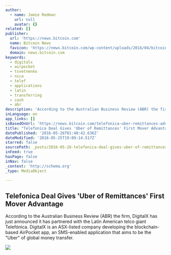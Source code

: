 ```yaml
---
author:
  - name: Jamie Redman
    url: null
    avatar: {}
related: []
publisher:
  url: 'https://news.bitcoin.com'
  name: Bitcoin News
  favicon: 'https://news.bitcoin.com/wp-content/uploads/2016/04/bitcoin_fav.png'
  domain: news.bitcoin.com
keywords:
  - digitalx
  - airpocket
  - tsvetnenko
  - nica
  - telef
  - applications
  - latin
  - transferring
  - cash
  - abr
description: 'According to the Australian Business Review (ABR) the firm, DigitalX has just announced it has partnered with the Latin American telco giant Telefónica. DigitalX is an ASX-listed company developing the blockchain-based AirPocket app, an SMS-enabled application that aims to be the "Uber" of global money transfer.'
inLanguage: en
app_links: []
isBasedOnUrl: 'https://news.bitcoin.com/telefonica-uber-remittances-advantage/'
title: "Telefonica Deal Gives 'Uber of Remittances' First Mover Advantage"
datePublished: '2016-05-26T01:40:42.636Z'
dateModified: '2016-05-25T19:09:14.517Z'
starred: false
sourcePath: _posts/2016-05-26-telefonica-deal-gives-uber-of-remittances-first-mover-adva.md
inFeed: true
hasPage: false
inNav: false
_context: 'http://schema.org'
_type: MediaObject

---
```

<article style=""><h1>Telefonica Deal Gives 'Uber of Remittances' First Mover Advantage</h1><p>According to the Australian Business Review (ABR) the firm, DigitalX has just announced it has partnered with the Latin American telco giant Telefónica. DigitalX is an ASX-listed company developing the blockchain-based AirPocket app, an SMS-enabled application that aims to be the "Uber" of global money transfer.</p><img src="https://news.bitcoin.com/wp-content/uploads/2016/05/Telef%C3%B3nica-Deal-Gives-Uber-of-Remittances-First-Mover-Advantage.jpg" /></article>